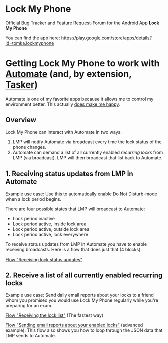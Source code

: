 # Lock My Phone
Official Bug Tracker and Feature Request-Forum for the Android App **Lock My Phone**

You can find the app here:
https://play.google.com/store/apps/details?id=tomka.lockmyphone

# Getting Lock My Phone to work with [Automate](https://play.google.com/store/apps/details?id=com.llamalab.automate) (and, by extension, [Tasker](https://play.google.com/store/apps/details?id=net.dinglisch.android.taskerm))

Automate is one of my favorite apps because it allows me to control my environment better. This actually [does make me happy](https://www.joelonsoftware.com/2000/04/10/controlling-your-environment-makes-you-happy/).

## Overview

Lock My Phone can interact with Automate in two ways:

1. LMP will notify Automate via broadcast every time the lock status of the phone changes.
2. Automate can demand a list of all currently enabled *recurring locks* from LMP (via broadcast). LMP will then broadcast that list back to Automate.

## 1. Receiving status updates from LMP in Automate

Example use case: Use this to automatically enable Do Not Disturb-mode when a lock period begins.

There are four possible states that LMP will broadcast to Automate:

- Lock period inactive
- Lock period active, inside lock area
- Lock period active, outside lock area
- Lock period active, lock everywhere

To receive status updates from LMP in Automate you have to enable receiving broadcasts. Here is a flow that does just that (4 blocks):

[Flow "Receiving lock status updates"](http://www.thomaskahn.de/lockmyphone/download.php?action=download&file=LMP_Receive_Status_Updates_for_Locks.flo)

## 2. Receive a list of all currently enabled recurring locks

Example use case: Send daily email reports about your locks to a friend whom you promised you would use Lock My Phone regularly while you're preparing for an exam.

[Flow "Receiving the lock list"](http://www.thomaskahn.de/lockmyphone/download.php?action=download&file=LMP_Get_list_of_all_enabled_locks.flo) (The fastest way)

[Flow "Sending email reports about your enabled locks"](http://www.thomaskahn.de/lockmyphone/download.php?action=download&file=LMP_Daily_E-Mail-Reports.flo) (advanced example): This flow also shows you how to loop through the JSON data that LMP sends to Automate.
